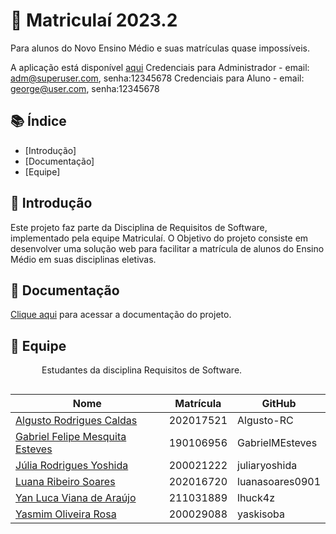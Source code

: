 # 📒 Matriculaí 2023.2

Para alunos do Novo Ensino Médio e suas matrículas quase impossíveis.

A aplicação está disponível [aqui](https://matriculai-matriculai.vercel.app/signin)
Credenciais para Administrador - email: adm@superuser.com, senha:12345678
Credenciais para Aluno - email: george@user.com, senha:12345678
## 📚 Índice

* [Introdução]
* [Documentação]
* [Equipe]

## 📖 Introdução

Este projeto faz parte da Disciplina de Requisitos de Software, implementado pela equipe Matriculaí. O Objetivo do projeto consiste em desenvolver uma solução web para facilitar a matrícula de alunos do Ensino Médio em suas disciplinas eletivas.

## 📂 Documentação

[Clique aqui](https://mdsreq-fga-unb.github.io/2023.2-Matriculai/) para acessar a documentação do projeto.

## 👥 Equipe

<p style="text-indent: 50px;text-align: justify;">Estudantes da disciplina Requisitos de Software.</p>

<div style="-webkit-display: flex;
       display: flex;
       -webkit-align-items: center;
       align-items: center;
       -webkit-justify-content: center;
       justify-content: center;">

<table>
<thead>
<tr>
<th>Nome</th>
<th>Matrícula</th>
<th>GitHub</th>
</tr>
</thead>
<tbody>
<tr>
<td><a href="https://github.com/Algusto-RC">Algusto Rodrigues Caldas</a></td>
<td>202017521</td>
<td>Algusto-RC</td>
</tr>
<tr>
<td><a href="https://github.com/GabrielMEsteves">Gabriel Felipe Mesquita Esteves</a></td>
<td>190106956</td>
<td>GabrielMEsteves</td>
</tr>
<tr>
<td><a href="https://github.com/juliaryoshida">Júlia Rodrigues Yoshida</a></td>
<td>200021222</td>
<td>juliaryoshida</td>
</tr>
<tr>
<td><a href="https://github.com/luanasoares0901">Luana Ribeiro Soares</a></td>
<td>202016720</td>
<td>luanasoares0901</td>
</tr>
<tr>
<td><a href="https://github.com/lhuck4z">Yan Luca Viana de Araújo</a></td>
<td>211031889</td>
<td>lhuck4z</td>
</tr>
<tr>
<td><a href="https://github.com/yaskisoba">Yasmim Oliveira Rosa</a></td>
<td>200029088</td>
<td>yaskisoba</td>
</tr>
</tbody>
</table>
</div>
